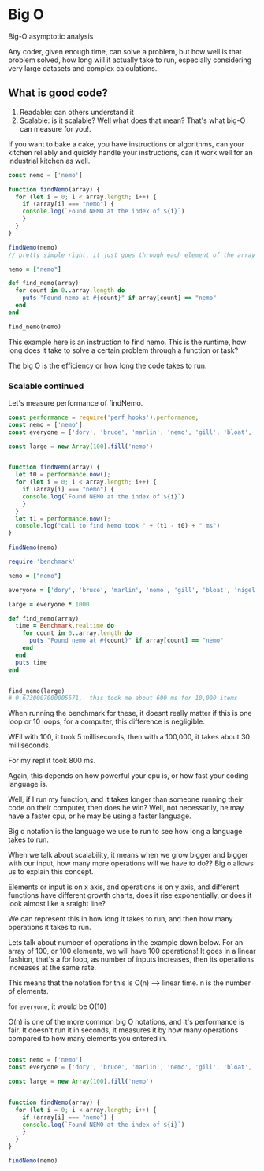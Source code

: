 # Big O

Big-O asymptotic analysis

Any coder, given enough time, can solve a problem, but how well is that problem solved, how long will it actually take to run, especially considering very large datasets and complex calculations.

## What is good code?

1. Readable: can others understand it
2. Scalable: is it scalable?  Well what does that mean?  That's what big-O can measure for you!.

If you want to bake a cake, you have instructions or algorithms, can your kitchen reliably and quickly handle your instructions, can it work well for an industrial kitchen as well.

```javascript
const nemo = ['nemo']

function findNemo(array) {
  for (let i = 0; i < array.length; i++) {
    if (array[i] === "nemo") {
    console.log(`Found NEMO at the index of ${i}`)
    }
  }
}

findNemo(nemo)
// pretty simple right, it just goes through each element of the array and it compares it to a string of 'nemo'
```

```ruby
nemo = ["nemo"]

def find_nemo(array)
  for count in 0..array.length do
    puts "Found nemo at #{count}" if array[count] == "nemo"
  end
end

find_nemo(nemo)
```

This example here is an instruction to find nemo.  This is the runtime, how long does it take to solve a certain problem through a function or task?

The big O is the efficiency or how long the code takes to run.

### Scalable continued

Let's measure performance of findNemo.

```javascript
const performance = require('perf_hooks').performance;
const nemo = ['nemo']
const everyone = ['dory', 'bruce', 'marlin', 'nemo', 'gill', 'bloat', 'nigel', 'squirt', 'darla', 'hank']

const large = new Array(100).fill('nemo')


function findNemo(array) {
  let t0 = performance.now();
  for (let i = 0; i < array.length; i++) {
    if (array[i] === "nemo") {
    console.log(`Found NEMO at the index of ${i}`)
    }
  }
  let t1 = performance.now();
  console.log("call to find Nemo took " + (t1 - t0) + " ms")
}

findNemo(nemo)
```

```ruby
require 'benchmark'

nemo = ["nemo"]

everyone = ['dory', 'bruce', 'marlin', 'nemo', 'gill', 'bloat', 'nigel', 'squirt', 'darla', 'hank']

large = everyone * 1000

def find_nemo(array)
  time = Benchmark.realtime do
    for count in 0..array.length do
      puts "Found nemo at #{count}" if array[count] == "nemo"
    end
  end
  puts time
end


find_nemo(large)
# 0.6730007000005571,  this took me about 600 ms for 10,000 items
```
When running the benchmark for these, it doesnt really matter if this is one loop or 10 loops, for a computer, this difference is negligible.

WEll with 100, it took 5 milliseconds, then with a 100,000, it takes about 30 milliseconds.

For my repl it took 800 ms.

Again, this depends on how powerful your cpu is, or how fast your coding language is.

Well, if I run my function, and it takes longer than someone running their code on their computer, then does he win? Well, not necessarily, he may have a faster cpu, or he may be using a faster language.

Big o notation is the language we use to run to see how long a language takes to run.

When we talk about scalability, it means when we grow bigger and bigger with our input, how many more operations will we have to do??  Big o allows us to explain this concept.  

Elements or input is on x axis, and operations is on y axis, and different functions have different growth charts, does it rise exponentially, or does it look almost like a sraight line?

We can represent this in how long it takes to run, and then how many operations it takes to run.

Lets talk about number of operations in the example down below.  For an array of 100, or 100 elements, we will have 100 operations!  It goes in a linear fashion, that's a for loop, as number of inputs increases, then its operations increases at the same rate.

This means that the notation for this is O(n) --> linear time. n is the number of elements.

for `everyone`, it would be O(10)

O(n) is one of the more common big O notations, and it's performance is fair.  It doesn't run it in seconds, it measures it by how many operations compared to how many elements you entered in. 

```javascript

const nemo = ['nemo']
const everyone = ['dory', 'bruce', 'marlin', 'nemo', 'gill', 'bloat', 'nigel', 'squirt', 'darla', 'hank']

const large = new Array(100).fill('nemo')


function findNemo(array) {
  for (let i = 0; i < array.length; i++) {
    if (array[i] === "nemo") {
    console.log(`Found NEMO at the index of ${i}`)
    }
  }
}

findNemo(nemo)
```
